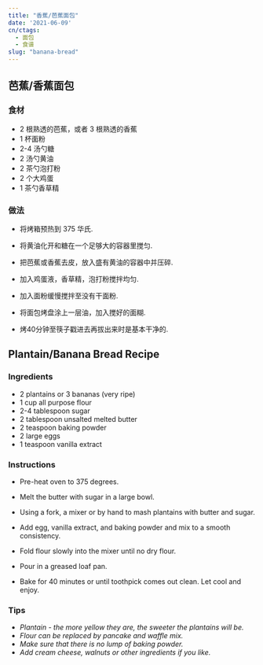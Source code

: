 ```yaml
---
title: "香蕉/芭蕉面包"
date: '2021-06-09'
cn/ctags: 
  - 面包
  - 食谱
slug: "banana-bread"
---
```


## 芭蕉/香蕉面包

### 食材

- 2 根熟透的芭蕉，或者 3 根熟透的香蕉
- 1 杯面粉
- 2-4 汤勺糖
- 2 汤勺黄油
- 2 茶勺泡打粉
- 2 个大鸡蛋
- 1 茶勺香草精

### 做法

- 将烤箱预热到 375 华氏.

- 将黄油化开和糖在一个足够大的容器里搅匀.

- 把芭蕉或香蕉去皮，放入盛有黄油的容器中并压碎.
  
- 加入鸡蛋液，香草精，泡打粉搅拌均匀.
  
- 加入面粉缓慢搅拌至没有干面粉.

- 将面包烤盘涂上一层油，加入搅好的面糊.

- 烤40分钟至筷子戳进去再拔出来时是基本干净的.

## Plantain/Banana Bread Recipe

### Ingredients

- 2 plantains or 3 bananas (very ripe)
- 1 cup all purpose flour
- 2-4  tablespoon sugar
- 2 tablespoon unsalted melted butter
- 2 teaspoon baking powder
- 2 large eggs
- 1 teaspoon vanilla extract

### Instructions

- Pre-heat oven to 375 degrees.

- Melt the butter with sugar in a large bowl.

- Using a fork, a mixer or by hand to mash plantains with butter and sugar.
  
- Add egg, vanilla extract, and baking powder and mix to a smooth consistency.
  
- Fold flour slowly into the mixer until
 no dry flour.
   
- Pour in a greased loaf pan.

- Bake for 40 minutes or until toothpick comes out clean. Let cool and enjoy.

### Tips

- _Plantain - the more yellow they are, the sweeter the plantains will be._
- _Flour can be replaced by pancake and waffle mix._
- _Make sure that there is no lump of baking powder._
- *Add cream cheese, walnuts or other ingredients if you like.* 

